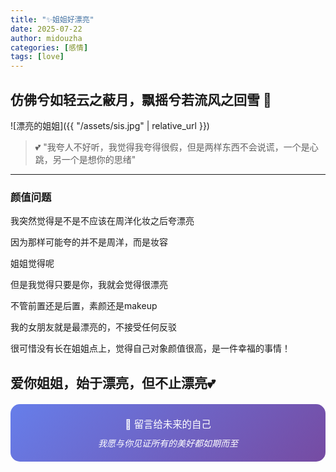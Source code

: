 ```yaml
---
title: "✨姐姐好漂亮"
date: 2025-07-22
author: midouzha
categories: [感情]
tags: [love]
---
```


## 仿佛兮如轻云之蔽月，飘摇兮若流风之回雪 🌟


![漂亮的姐姐]({{ "/assets/sis.jpg" | relative_url }})

> 💕 "我夸人不好听，我觉得我夸得很假，但是两样东西不会说谎，一个是心跳，另一个是想你的思绪"

---

### 颜值问题

我突然觉得是不是不应该在周洋化妆之后夸漂亮

因为那样可能夸的并不是周洋，而是妆容

姐姐觉得呢

但是我觉得只要是你，我就会觉得很漂亮

不管前置还是后置，素颜还是makeup

我的女朋友就是最漂亮的，不接受任何反驳

很可惜没有长在姐姐点上，觉得自己对象颜值很高，是一件幸福的事情！

爱你姐姐，始于漂亮，但不止漂亮💕
---

<div style="text-align: center; padding: 20px; background: linear-gradient(135deg, #667eea 0%, #764ba2 100%); border-radius: 15px; color: white; margin: 20px 0;">
  <p style="margin: 0; font-size: 1.1em;">💌 留言给未来的自己</p>
  <p style="margin: 10px 0 0 0; font-style: italic;">我愿与你见证所有的美好都如期而至</p>
</div>
